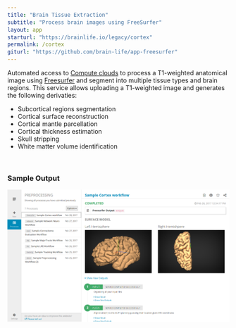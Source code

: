 ```yaml
---
title: "Brain Tissue Extraction"
subtitle: "Process brain images using FreeSurfer"
layout: app
starturl: "https://brainlife.io/legacy/cortex"
permalink: /cortex
giturl: "https://github.com/brain-life/app-freesurfer"
---
```


Automated access to [Compute clouds](https://jetstream-cloud.org) to process a T1-weighted anatomical image using [Freesurfer](https://surfer.nmr.mgh.harvard.edu/) and segment into multiple tissue types and brain regions. This service allows uploading a T1-weighted image and generates the following derivaties:

* Subcortical regions segmentation
* Cortical surface reconstruction
* Cortical mantle parcellation
* Cortical thickness estimation
* Skull stripping
* White matter volume identification

<br>
<h3>Sample Output</h3>
<center>
<img src="/images/screenshots/cortex.png" class="screenshot">
</center>
<br>
